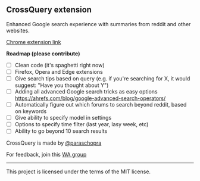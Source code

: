 ## CrossQuery extension

Enhanced Google search experience with summaries from reddit and other websites.

[Chrome extension link](https://chromewebstore.google.com/detail/crossquery/bjafchghcaffbfmdkhkmefppcabcbinl?hl=en-GB&authuser=3)

**Roadmap (please contribute)**
- [ ] Clean code (it's spaghetti right now)
- [ ] Firefox, Opera and Edge extensions
- [ ] Give search tips based on query (e.g. if you're searching for X, it would suggest: "Have you thought about Y")
- [ ] Adding all advanced Google search tricks as easy options https://ahrefs.com/blog/google-advanced-search-operators/
- [ ] Automatically figure out which forums to search beyond reddit, based on keywords
- [ ] Give ability to specify model in settings
- [ ] Options to specify time filter (last year, lasy week, etc)
- [ ] Ability to go beyond 10 search results

CrossQuery is made by [@paraschopra](https://x.com/paraschopra)

For feedback, join this [WA group](https://t.co/TnfFxwRFQi)

---

This project is licensed under the terms of the MIT license.
